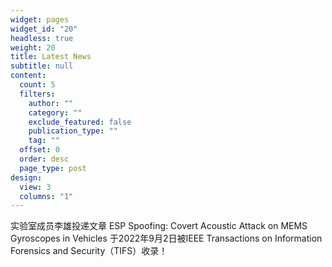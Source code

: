```yaml
---
widget: pages
widget_id: "20"
headless: true
weight: 20
title: Latest News
subtitle: null
content:
  count: 5
  filters:
    author: ""
    category: ""
    exclude_featured: false
    publication_type: ""
    tag: ""
  offset: 0
  order: desc
  page_type: post
design:
  view: 3
  columns: "1"
---
```

实验室成员李雄投递文章 ESP Spoofing: Covert Acoustic Attack on MEMS Gyroscopes in Vehicles 于2022年9月2日被IEEE Transactions on Information Forensics and Security（TIFS）收录！